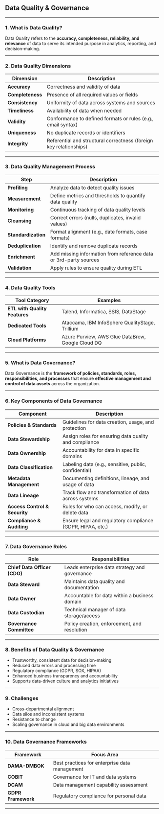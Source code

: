 ## **Data Quality & Governance**

---

### **1. What is Data Quality?**

Data Quality refers to the **accuracy, completeness, reliability, and relevance** of data to serve its intended purpose in analytics, reporting, and decision-making.

---

### **2. Data Quality Dimensions**

| Dimension        | Description                                                        |
| ---------------- | ------------------------------------------------------------------ |
| **Accuracy**     | Correctness and validity of data                                   |
| **Completeness** | Presence of all required values or fields                          |
| **Consistency**  | Uniformity of data across systems and sources                      |
| **Timeliness**   | Availability of data when needed                                   |
| **Validity**     | Conformance to defined formats or rules (e.g., email syntax)       |
| **Uniqueness**   | No duplicate records or identifiers                                |
| **Integrity**    | Referential and structural correctness (foreign key relationships) |

---

### **3. Data Quality Management Process**

| Step                | Description                                                      |
| ------------------- | ---------------------------------------------------------------- |
| **Profiling**       | Analyze data to detect quality issues                            |
| **Measurement**     | Define metrics and thresholds to quantify data quality           |
| **Monitoring**      | Continuous tracking of data quality levels                       |
| **Cleansing**       | Correct errors (nulls, duplicates, invalid values)               |
| **Standardization** | Format alignment (e.g., date formats, case formats)              |
| **Deduplication**   | Identify and remove duplicate records                            |
| **Enrichment**      | Add missing information from reference data or 3rd-party sources |
| **Validation**      | Apply rules to ensure quality during ETL                         |

---

### **4. Data Quality Tools**

| Tool Category                 | Examples                                          |
| ----------------------------- | ------------------------------------------------- |
| **ETL with Quality Features** | Talend, Informatica, SSIS, DataStage              |
| **Dedicated Tools**           | Ataccama, IBM InfoSphere QualityStage, Trillium   |
| **Cloud Platforms**           | Azure Purview, AWS Glue DataBrew, Google Cloud DQ |

---

### **5. What is Data Governance?**

Data Governance is the **framework of policies, standards, roles, responsibilities, and processes** that ensure **effective management and control of data assets** across the organization.

---

### **6. Key Components of Data Governance**

| Component                     | Description                                                |
| ----------------------------- | ---------------------------------------------------------- |
| **Policies & Standards**      | Guidelines for data creation, usage, and protection        |
| **Data Stewardship**          | Assign roles for ensuring data quality and compliance      |
| **Data Ownership**            | Accountability for data in specific domains                |
| **Data Classification**       | Labeling data (e.g., sensitive, public, confidential)      |
| **Metadata Management**       | Documenting definitions, lineage, and usage of data        |
| **Data Lineage**              | Track flow and transformation of data across systems       |
| **Access Control & Security** | Rules for who can access, modify, or delete data           |
| **Compliance & Auditing**     | Ensure legal and regulatory compliance (GDPR, HIPAA, etc.) |

---

### **7. Data Governance Roles**

| Role                         | Responsibilities                              |
| ---------------------------- | --------------------------------------------- |
| **Chief Data Officer (CDO)** | Leads enterprise data strategy and governance |
| **Data Steward**             | Maintains data quality and documentation      |
| **Data Owner**               | Accountable for data within a business domain |
| **Data Custodian**           | Technical manager of data storage/access      |
| **Governance Committee**     | Policy creation, enforcement, and resolution  |

---

### **8. Benefits of Data Quality & Governance**

* Trustworthy, consistent data for decision-making
* Reduced data errors and processing time
* Regulatory compliance (GDPR, SOX, HIPAA)
* Enhanced business transparency and accountability
* Supports data-driven culture and analytics initiatives

---

### **9. Challenges**

* Cross-departmental alignment
* Data silos and inconsistent systems
* Resistance to change
* Scaling governance in cloud and big data environments

---

### **10. Data Governance Frameworks**

| Framework          | Focus Area                                    |
| ------------------ | --------------------------------------------- |
| **DAMA-DMBOK**     | Best practices for enterprise data management |
| **COBIT**          | Governance for IT and data systems            |
| **DCAM**           | Data management capability assessment         |
| **GDPR Framework** | Regulatory compliance for personal data       |

---
